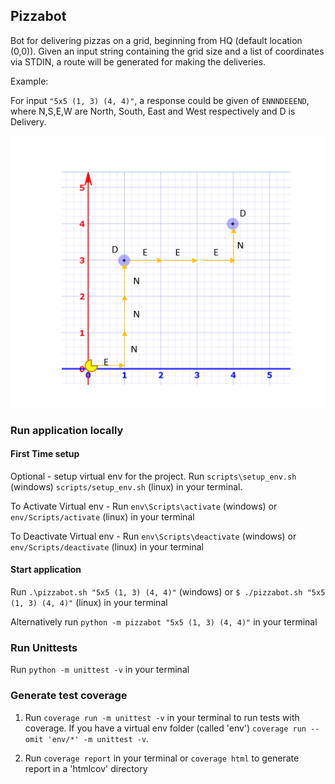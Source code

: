 ## Pizzabot

Bot for delivering pizzas on a grid, beginning from HQ (default location (0,0)). Given an input string containing the grid size and a list of coordinates via STDIN, a route will be generated for making the deliveries.

Example: 

For input `"5x5 (1, 3) (4, 4)"`, a response could be given of `ENNNDEEEND`, where N,S,E,W are North, South, East and West respectively and D is Delivery.

![Example route](docs/example-route.PNG)


### Run application locally

#### First Time setup
Optional - setup virtual env for the project. Run `scripts\setup_env.sh` (windows) `scripts/setup_env.sh` (linux) in your terminal.

To Activate Virtual env - Run `env\Scripts\activate` (windows) or `env/Scripts/activate` (linux) in your terminal

To Deactivate Virtual env - Run `env\Scripts\deactivate` (windows) or `env/Scripts/deactivate` (linux) in your terminal


#### Start application
Run `.\pizzabot.sh "5x5 (1, 3) (4, 4)"` (windows) or `$ ./pizzabot.sh "5x5 (1, 3) (4, 4)"` (linux) in your terminal
    
Alternatively run `python -m pizzabot "5x5 (1, 3) (4, 4)"` in your terminal


### Run Unittests
Run `python -m unittest -v` in your terminal

### Generate test coverage
1. Run `coverage run -m unittest -v` in your terminal to run tests with coverage. If you have a virtual env folder (called 'env') `coverage run --omit 'env/*' -m unittest -v`.


2. Run `coverage report` in your terminal or `coverage html` to generate report in a 'htmlcov' directory

